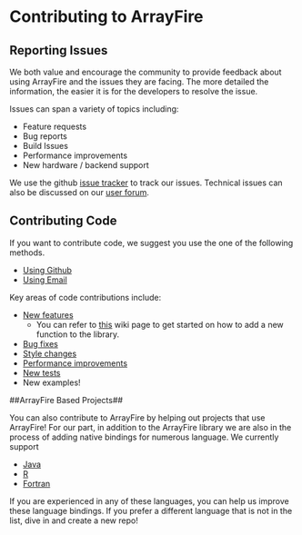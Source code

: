 # Contributing to ArrayFire #

## Reporting Issues ##

We both value and encourage the community to provide feedback about using ArrayFire and the issues they are facing.
The more detailed the information, the easier it is for the developers to resolve the issue.

Issues can span a variety of topics including:
- Feature requests
- Bug reports
- Build Issues
- Performance improvements
- New hardware / backend support

We use the github [issue tracker](https://github.com/arrayfire/arrayfire/issues?state=open) to track our issues. Technical issues can also be discussed on our [user forum](https://groups.google.com/forum/#!forum/arrayfire-users).

## Contributing Code ##

If you want to contribute code, we suggest you use the one of the following methods.

- [Using Github](https://github.com/arrayfire/arrayfire/wiki/Contribute-code-using-github)
- [Using Email](https://github.com/arrayfire/arrayfire/wiki/Contribute-code-using-email)

Key areas of code contributions include:
- [New features](https://github.com/arrayfire/arrayfire/issues?q=is%3Aopen+is%3Aissue+label%3Afeature)
    - You can refer to [this](https://github.com/arrayfire/arrayfire/wiki/How-to-Add-a-New-Function-to-ArrayFire) wiki page to get started on how to add a new function to the library.
- [Bug fixes](https://github.com/arrayfire/arrayfire/labels/bug)
- [Style changes](https://github.com/arrayfire/arrayfire/labels/style)
- [Performance improvements](https://github.com/arrayfire/arrayfire/labels/style)
- [New tests](https://github.com/arrayfire/arrayfire/labels/test)
- New examples!

##ArrayFire Based Projects##

You can also contribute to ArrayFire by helping out projects that use ArrayFire! For our part, in addition to the ArrayFire library we are also in the process of adding native bindings for numerous language. We currently support

- [Java](https://github.com/arrayfire/arrayfire_java)
- [R](https://github.com/arrayfire/arrayfire_r)
- [Fortran](https://github.com/arrayfire/arrayfire_fortran)

If you are experienced in any of these languages, you can help us improve these language bindings. If you prefer a different language that is not in the list, dive in and create a new repo!

